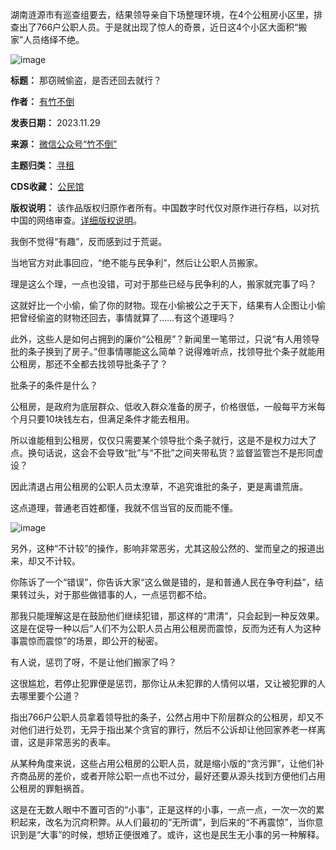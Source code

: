 湖南涟源市有巡查组要去，结果领导亲自下场整理环境，在4个公租房小区里，排查出了766户公职人员。于是就出现了惊人的奇景，近日这4个小区大面积“搬家”人员络绎不绝。


![image](https://chinadigitaltimes.net/chinese/files/2023/12/post-702792-656a767d7194b.)




**标题：** 那窃贼偷盗，是否还回去就行？  

**作者：** [有竹不倒](https://chinadigitaltimes.net/space/竹不倒)  

**发表日期：** 2023.11.29  

**来源：** [微信公众号“竹不倒”](https://web.archive.org/web/https://mp.weixin.qq.com/s/Tpm41Ksp5ZqExcESyBNO7Q)  

**主题归类：** [寻租](https://chinadigitaltimes.net/space/寻租)  

**CDS收藏：** [公民馆](https://chinadigitaltimes.net/space/%E5%85%AC%E6%B0%91%E9%A6%86)  

**版权说明：** 该作品版权归原作者所有。中国数字时代仅对原作进行存档，以对抗中国的网络审查。[详细版权说明](https://chinadigitaltimes.net/chinese/copyright)。


我倒不觉得“有趣”，反而感到过于荒诞。


当地官方对此事回应，“绝不能与民争利”，然后让公职人员搬家。


理是这么个理，一点也没错，可对于那些已经与民争利的人，搬家就完事了吗？


这就好比一个小偷，偷了你的财物。现在小偷被公之于天下，结果有人企图让小偷把曾经偷盗的财物还回去，事情就算了……有这个道理吗？


此外，这些人是如何占拥到的廉价“公租房”？新闻里一笔带过，只说“有人用领导批的条子换到了房子。”但事情哪能这么简单？说得难听点，找领导批个条子就能用公租房，那还不全都去找领导批条子了？


批条子的条件是什么？


公租房，是政府为底层群众、低收入群众准备的房子，价格很低，一般每平方米每个月只要10块钱左右，但满足条件才能去租用。


所以谁能租到公租房，仅仅只需要某个领导批个条子就行，这是不是权力过大了点。换句话说，这会不会导致“批”与“不批”之间夹带私货？监督监管岂不是形同虚设？


因此清退占用公租房的公职人员太潦草，不追究谁批的条子，更是离谱荒唐。


这点道理，普通老百姓都懂，我就不信当官的反而能不懂。


![image](https://chinadigitaltimes.net/chinese/files/2023/12/post-702792-656a767d7d2b6.png)


另外，这种“不计较”的操作，影响非常恶劣，尤其这般公然的、堂而皇之的报道出来，却又不计较。


你陈诉了一个“错误”，你告诉大家“这么做是错的，是和普通人民在争夺利益”，结果转过头，对于那些做错事的人，一点惩罚都不给。


那我只能理解这是在鼓励他们继续犯错，那这样的“肃清”，只会起到一种反效果。这是在促导一种以后“人们不为公职人员占用公租房而震惊，反而为还有人为这种事震惊而震惊”的场景，即公开的秘密。


有人说，惩罚了呀，不是让他们搬家了吗？


这很尴尬，若停止犯罪便是惩罚，那你让从未犯罪的人情何以堪，又让被犯罪的人去哪里要个公道？


指出766户公职人员拿着领导批的条子，公然占用中下阶层群众的公租房，却又不对他们进行处罚，无异于指出某个贪官的罪行，然后不公诉却让他回家养老一样离谱，这是非常恶劣的表率。


从某种角度来说，这些占用公租房的公职人员，就是缩小版的“贪污罪”，让他们补齐商品房的差价，或者开除公职一点也不过分，最好还要从源头找到方便他们占用公租房的罪魁祸首。


这是在无数人眼中不置可否的“小事”，正是这样的小事，一点一点，一次一次的累积起来，改名为沉疴积弊。从人们最初的“无所谓”，到后来的“不再震惊”，当你意识到是“大事”的时候，想矫正便很难了。或许，这也是民生无小事的另一种解释。

